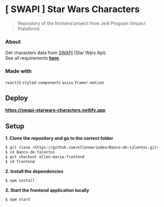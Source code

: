 # [ SWAPI ] Star Wars Characters
> Repository of the frontend project from Jedi Program (Impact Plataform)

### About
Get characters data from [SWAPI](https://swapi.py4e.com/api/) (Star Wars Api).\
See all requirements **[here](https://github.com/Impact-Plataform/Banco-de-talentos/blob/main/frontend/readme.md)**.


### Made with
``reactJS`` ``styled-components`` ``axios`` ``framer-motion``

## Deploy 
**https://swapi-starwars-characters.netlify.app**

## Setup 

**1. Clone the repository and go to the correct folder**

```sh
$ git clone <https://github.com/ellenmariadev/Banco-de-talentos.git>
$ cd Banco-de-talentos
$ git checkout ellen-maria-frontend
$ cd frontend
```
**2. Install the dependencies**

```sh
$ npm install
```

**2. Start the frontend application locally**

```sh
$ npm start
```

